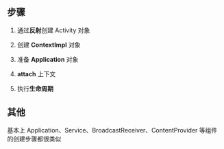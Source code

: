 ## 步骤
1. 通过**反射**创建 Activity 对象

2. 创建 **ContextImpl** 对象
3. 准备 **Application** 对象
4. **attach** 上下文
5. 执行**生命周期**

## 其他
基本上 Application、Service、BroadcastReceiver、ContentProvider 等组件的创建步骤都很类似
